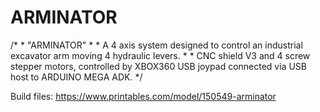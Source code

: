 # ARMINATOR
/*                                            *                                           "ARMINATOR"   *                                             *         A 4 axis system designed to control an industrial excavator arm moving 4 hydraulic levers.  *           * CNC shield V3 and 4 screw stepper motors, controlled by XBOX360 USB joypad connected via USB host to ARDUINO MEGA ADK.  */



Build files: https://www.printables.com/model/150549-arminator
